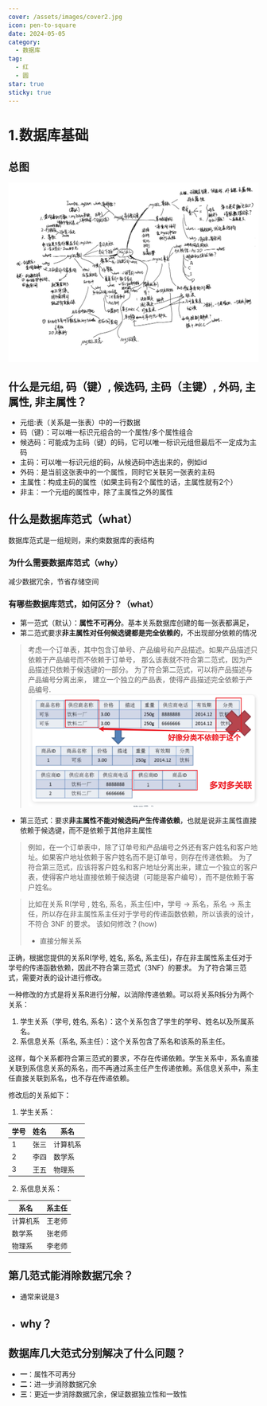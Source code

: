 ```yaml
---
cover: /assets/images/cover2.jpg
icon: pen-to-square
date: 2024-05-05
category:
  - 数据库
tag:
  - 红
  - 圆
star: true
sticky: true
---
```


# 1.数据库基础

## 总图
![img_2.png](img_2.png)
## 什么是元组, 码（键）, 候选码, 主码（主键）, 外码, 主属性, 非主属性？
- 元组:表（关系是一张表）中的一行数据
- 码（键）：可以唯一标识元组合的一个属性/多个属性组合
- 候选码：可能成为主码（键）的码，它可以唯一标识元组但最后不一定成为主码
- 主码：可以唯一标识元组的码，从候选码中选出来的，例如id
- 外码：是当前这张表中的一个属性，同时它关联另一张表的主码
- 主属性：构成主码的属性（如果主码有2个属性的话，主属性就有2个）
- 非主：一个元组的属性中，除了主属性之外的属性

## 什么是数据库范式（what）
数据库范式是一组规则，来约束数据库的表结构

### 为什么需要数据库范式（why）
减少数据冗余，节省存储空间

### 有哪些数据库范式，如何区分？（what）
- 第一范式（默认）：**属性不可再分**。基本关系数据库创建的每一张表都满足，
- 第二范式要求**非主属性对任何候选键都是完全依赖的**，不出现部分依赖的情况
> 考虑一个订单表，其中包含订单号、产品编号和产品描述。如果产品描述只依赖于产品编号而不依赖于订单号，
> 那么该表就不符合第二范式，因为产品描述只依赖于候选键的一部分。
> 为了符合第二范式，可以将产品描述与产品编号分离出来，
> 建立一个独立的产品表，使得产品描述完全依赖于产品编号.
![img.png](img.png)
- 第三范式：要求**非主属性不能对候选码产生传递依赖**，也就是说非主属性直接依赖于候选键，而不是依赖于其他非主属性
> 例如，在一个订单表中，除了订单号和产品编号之外还有客户姓名和客户地址。如果客户地址依赖于客户姓名而不是订单号，则存在传递依赖。
> 为了符合第三范式，应该将客户姓名和客户地址分离出来，建立一个独立的客户表，使得客户地址直接依赖于候选键（可能是客户编号），而不是依赖于客户姓名。

>比如在关系 R(学号 , 姓名, 系名，系主任)中，学号 → 系名，系名 → 系主任，所以存在非主属性系主任对于学号的传递函数依赖，所以该表的设计，不符合 3NF 的要求。
> 该如何修改？(how)
>- 直接分解关系
> 
正确，根据您提供的关系R(学号, 姓名, 系名, 系主任)，存在非主属性系主任对于学号的传递函数依赖，因此不符合第三范式（3NF）的要求。
为了符合第三范式，需要对表的设计进行修改。

一种修改的方式是将关系R进行分解，以消除传递依赖。可以将关系R拆分为两个关系：

1. 学生关系（学号, 姓名, 系名）：这个关系包含了学生的学号、姓名以及所属系名。
2. 系信息关系（系名, 系主任）：这个关系包含了系名和该系的系主任。

这样，每个关系都符合第三范式的要求，不存在传递依赖。学生关系中，系名直接关联到系信息关系的系名，而不再通过系主任产生传递依赖。系信息关系中，系主任直接关联到系名，也不存在传递依赖。

修改后的关系如下：

1. 学生关系：

| 学号 | 姓名 | 系名  |
|------|------|-------|
| 1    | 张三 | 计算机系 |
| 2    | 李四 | 数学系  |
| 3    | 王五 | 物理系  |

2. 系信息关系：

| 系名   | 系主任 |
|--------|--------|
| 计算机系 | 王老师  |
| 数学系  | 张老师  |
| 物理系  | 李老师  |

## 第几范式能消除数据冗余？
- 通常来说是3
- why？
  - 
## 数据库几大范式分别解决了什么问题？
- **一**：属性不可再分
- **二**：进一步消除数据冗余
- **三**：更近一步消除数据冗余，保证数据独立性和一致性
